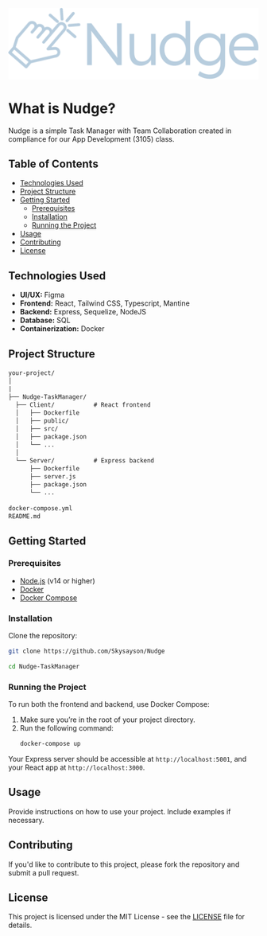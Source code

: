 ![Alt text](https://github.com/Skysayson/Nudge/blob/stable/Nudge-TaskManager/client/src/assets/Group%201.svg) <br>

# What is Nudge?
Nudge is a simple Task Manager with Team Collaboration created in compliance for our App Development (3105) class.

## Table of Contents

- [Technologies Used](#technologies-used)
- [Project Structure](#project-structure)
- [Getting Started](#getting-started)
  - [Prerequisites](#prerequisites)
  - [Installation](#installation)
  - [Running the Project](#running-the-project)
- [Usage](#usage)
- [Contributing](#contributing)
- [License](#license)

## Technologies Used
- **UI/UX:** Figma
- **Frontend:** React, Tailwind CSS, Typescript, Mantine
- **Backend:** Express, Sequelize, NodeJS
- **Database:** SQL
- **Containerization:** Docker

## Project Structure

```
your-project/
│
|
├── Nudge-TaskManager/
  ├── Client/           # React frontend
  │   ├── Dockerfile
  │   ├── public/
  │   ├── src/
  │   ├── package.json
  │   └── ...
  │
  └── Server/           # Express backend
      ├── Dockerfile
      ├── server.js
      ├── package.json
      └── ...

docker-compose.yml
README.md
```

## Getting Started

### Prerequisites

- [Node.js](https://nodejs.org/) (v14 or higher)
- [Docker](https://www.docker.com/get-started)
- [Docker Compose](https://docs.docker.com/compose/)

### Installation

Clone the repository:

```bash
git clone https://github.com/Skysayson/Nudge
```

```bash
cd Nudge-TaskManager
```

### Running the Project

To run both the frontend and backend, use Docker Compose:

1. Make sure you’re in the root of your project directory.
2. Run the following command:
   ```bash
   docker-compose up
   ```

Your Express server should be accessible at `http://localhost:5001`, and your React app at `http://localhost:3000`.

## Usage

Provide instructions on how to use your project. Include examples if necessary.

## Contributing

If you'd like to contribute to this project, please fork the repository and submit a pull request.

## License

This project is licensed under the MIT License - see the [LICENSE](LICENSE) file for details.

